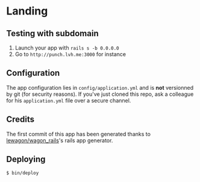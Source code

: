 # Landing

## Testing with subdomain

1. Launch your app with `rails s -b 0.0.0.0`
1. Go to `http://punch.lvh.me:3000` for instance

## Configuration

The app configuration lies in `config/application.yml` and is **not**
versionned by git (for security reasons). If you've just cloned this
repo, ask a colleague for his `application.yml` file over a secure channel.

## Credits

The first commit of this app has been generated thanks to [lewagon/wagon_rails](https://github.com/lewagon/wagon_rails)'s rails app generator.
## Deploying

    $ bin/deploy
